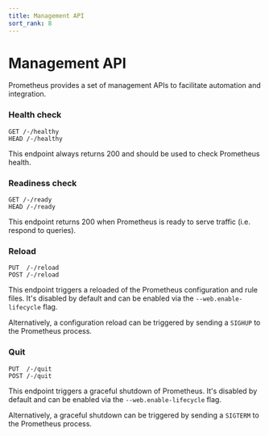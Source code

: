 ```yaml
---
title: Management API
sort_rank: 8
---
```


# Management API

Prometheus provides a set of management APIs to facilitate automation and integration.


### Health check

```
GET /-/healthy
HEAD /-/healthy
```

This endpoint always returns 200 and should be used to check Prometheus health.


### Readiness check

```
GET /-/ready
HEAD /-/ready
```

This endpoint returns 200 when Prometheus is ready to serve traffic (i.e. respond to queries).


### Reload

```
PUT  /-/reload
POST /-/reload
```

This endpoint triggers a reloaded of the Prometheus configuration and rule files. It's disabled by default and can be enabled via the `--web.enable-lifecycle` flag.

Alternatively, a configuration reload can be triggered by sending a `SIGHUP` to the Prometheus process.


### Quit

```
PUT  /-/quit
POST /-/quit
```

This endpoint triggers a graceful shutdown of Prometheus. It's disabled by default and can be enabled via the `--web.enable-lifecycle` flag.

Alternatively, a graceful shutdown can be triggered by sending a `SIGTERM` to the Prometheus process.

